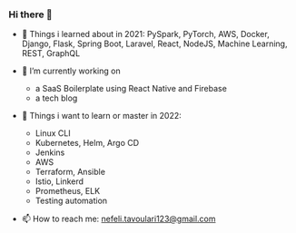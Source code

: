 ### Hi there 👋

- 🔭 Things i learned about in 2021: PySpark, PyTorch, AWS, Docker, Django, Flask, Spring Boot, Laravel, React, NodeJS, Machine Learning, REST, GraphQL

- 🌱 I’m currently working on 
  - a SaaS Boilerplate using React Native and Firebase
  - a tech blog

- :dart: Things i want to learn or master in 2022:
  -  Linux CLI
  -  Kubernetes, Helm, Argo CD
  -  Jenkins
  -  AWS 
  -  Terraform, Ansible
  -  Istio, Linkerd
  -  Prometheus, ELK
  -  Testing automation


- 📫 How to reach me: nefeli.tavoulari123@gmail.com
